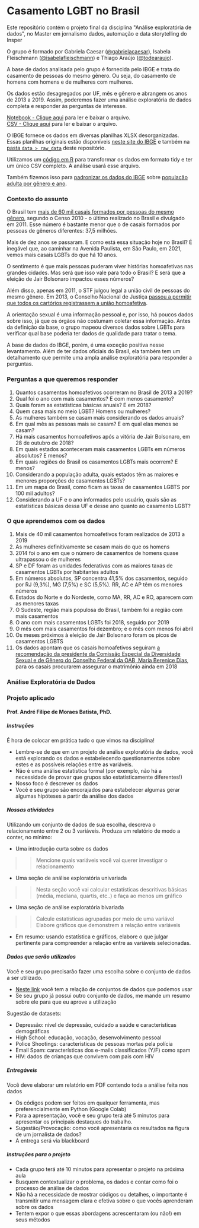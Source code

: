 # Casamento LGBT no Brasil

Este repositório contém o projeto final da disciplina "Análise exploratória de dados", no Master em jornalismo dados, automação e data storytelling do Insper

O grupo é formado por Gabriela Caesar ([@gabrielacaesar](https://github.com/gabrielacaesar)), Isabela Fleischmann ([@isabelafleischmann](https://github.com/isabelafleischmann)) e Thiago Araújo ([@todearaujo](https://github.com/todearaujo)).

A base de dados analisada pelo grupo é fornecida pelo IBGE e trata do casamento de pessoas do mesmo gênero.
Ou seja, do casamento de homens com homens e de mulheres com mulheres.

Os dados estão desagregados por UF, mês e gênero e abrangem os anos de 2013 a 2019. Assim, poderemos fazer uma análise exploratória de dados completa e responder às perguntas de interesse.                   

[Notebook - Clique aqui](https://github.com/gabrielacaesar/lgbt_casamento/blob/main/notebooks/versao_final_trabalho_AED_insper_grupo_GIT.ipynb) para ler e baixar o arquivo.            
[CSV - Clique aqui](https://github.com/gabrielacaesar/lgbt_casamento/blob/main/data/lgbt_casamento.csv) para ler e baixar o arquivo.

O IBGE fornece os dados em diversas planilhas XLSX desorganizadas.
Essas planilhas originais estão disponíveis [neste site do IBGE](https://www.ibge.gov.br/estatisticas/sociais/populacao/9110-estatisticas-do-registro-civil.html?=&t=downloads) e também na [pasta ``data > raw_data``](https://github.com/gabrielacaesar/lgbt_casamento/tree/main/data/raw_data) deste repositório. 

Utilizamos um [código em R](https://github.com/gabrielacaesar/lgbt_casamento/blob/main/data/raw_data/r_script/tidy_data_ibge.R) para transformar os dados em formato tidy e ter um único CSV completo. A análise usará esse arquivo. 

Também fizemos isso para [padronizar os dados do IBGE](https://github.com/gabrielacaesar/lgbt_casamento/blob/main/data/raw_data/r_script/tidy_pop_ibge.R) sobre [população adulta por gênero e ano](https://github.com/gabrielacaesar/lgbt_casamento/blob/main/data/pop_adulta.csv).

### Contexto do assunto
O Brasil tem [mais de 60 mil casais formados por pessoas do mesmo gênero](http://g1.globo.com/brasil/noticia/2011/04/censo-2010-contabiliza-mais-de-60-mil-casais-homossexuais.html), segundo o Censo 2010 - o último realizado no Brasil e divulgado em 2011. Esse número é bastante menor que o de casais formados por pessoas de gêneros diferentes: 37,5 milhões. 

Mais de dez anos se passaram. E como está essa situação hoje no Brasil? É inegável que, ao caminhar na Avenida Paulista, em São Paulo, em 2021, vemos mais casais LGBTs do que há 10 anos. 

O sentimento é que mais pessoas puderam viver histórias homoafetivas nas grandes cidades. Mas será que isso vale para todo o Brasil? E será que a eleição de Jair Bolsonaro impactou esses números?

Além disso, apenas em 2011, o STF julgou legal a união civil de pessoas do mesmo gênero. Em 2013, o Conselho Nacional de Justiça [passou a permitir que todos os cartórios registrassem a união homoafetiva](https://g1.globo.com/distrito-federal/noticia/casamento-gay-no-brasil-completa-4-anos-de-regulamentacao-leia-historias.ghtml).

A orientação sexual é uma informação pessoal e, por isso, há poucos dados sobre isso, já que os órgãos não costumam coletar essa informação. Antes da definição da base, o grupo mapeou diversos dados sobre LGBTs para verificar qual base poderia ter dados de qualidade para tratar o tema.

A base de dados do IBGE, porém, é uma exceção positiva nesse levantamento. Além de ter dados oficiais do Brasil, ela também tem um detalhamento que permite uma ampla análise exploratória para responder a perguntas.

### Perguntas a que queremos responder
1.   Quantos casamentos homoafetivos ocorreram no Brasil de 2013 a 2019?
2.   Qual foi o ano com mais casamentos? E com menos casamento?
3.   Quais foram as estatísticas básicas anuais? E em 2018?
4.   Quem casa mais no meio LGBT? Homens ou mulheres? 
5.   As mulheres também se casam mais considerando os dados anuais?
6.   Em qual mês as pessoas mais se casam? E em qual elas menos se casam?
7.   Há mais casamentos homoafetivos após a vitória de Jair Bolsonaro, em 28 de outubro de 2018?
8.   Em quais estados aconteceram mais casamentos LGBTs em números absolutos? E menos?
9.   Em quais regiões do Brasil os casamentos LGBTs mais ocorrem? E menos?
10.   Considerando a população adulta, quais estados têm as maiores e menores proporções de casamentos LGBTs? 
11.   Em um mapa do Brasil, como ficam as taxas de casamentos LGBTS por 100 mil adultos?
12.  Considerando a UF e o ano informados pelo usuário, quais são as estatísticas básicas dessa UF e desse ano quanto ao casamento LGBT?

### O que aprendemos com os dados
1.   Mais de 40 mil casamentos homoafetivos foram realizados de 2013 a 2019
2.  As mulheres definitivamente se casam mais do que os homens
3.  2014 foi o ano em que o número de casamentos de homens quase ultrapassou o de mulheres
4.   SP e DF foram as unidades federativas com as maiores taxas de casamentos LGBTs por habitantes adultos
5.  Em números absolutos, SP concentra 41,5% dos casamentos, seguido por RJ (9,3%), MG (7,5%) e SC (5,5%). RR, AC e AP têm os menores números
6.    Estados do Norte e do Nordeste, como MA, RR, AC e RO, aparecem com as menores taxas
7.   O Sudeste, região mais populosa do Brasil, também foi a região com mais casamentos
8.   O ano com mais casamentos LGBTs foi 2018, seguido por 2019
9.   O mês com mais casamentos foi dezembro; e o mês com menos foi abril
10.   Os meses próximos à eleição de Jair Bolsonaro foram os picos de casamentos LGBTS
11.   Os dados apontam que os casais homoafetivos seguiram [a recomendação da presidente da Comissão Especial da Diversidade Sexual e de Gênero do Conselho Federal da OAB, Maria Berenice Dias](https://g1.globo.com/sp/sao-paulo/noticia/2018/11/07/casamento-lgbt-cresce-25-no-pais-diz-associacao-profissionais-oferecem-servicos-gratuitos-para-celebracoes.ghtml), para os casais procurarem assegurar o matrimônio ainda em 2018

### Análise Exploratória de Dados
### Projeto aplicado
#### Prof. André Filipe de Moraes Batista, PhD.

##### Instruções
É hora de colocar em prática tudo o que vimos na disciplina!
- Lembre-se de que em um projeto de análise exploratória de dados, você está
explorando os dados e estabelecendo questionamentos sobre estes e as
possíveis relações entre as variáveis.
- Não é uma análise estatística formal (por exemplo, não há a necessidade de
provar que grupos são estatisticamente diferentes!)
- Nosso foco é descrever os dados
- Você e seu grupo são encorajados para estabelecer algumas gerar algumas
hipóteses a partir da análise dos dados

##### Nossas atividades
Utilizando um conjunto de dados de sua escolha, descreva o relacionamento
entre 2 ou 3 variáveis.
Produza um relatório de modo a conter, no mínimo:
- Uma introdução curta sobre os dados
>> Mencione quais variáveis você vai querer investigar o relacionamento
- Uma seção de análise exploratória univariada
>> Nesta seção você vai calcular estatísticas descritivas básicas (média,
mediana, quartis, etc..) e faça ao menos um gráfico
- Uma seção de análise exploratória bivariada
>> Calcule estatísticas agrupadas por meio de uma variável        
>> Elabore gráficos que demonstrem a relação entre variáveis
- Em resumo: usando estatística e gráficos, elabore o que julgar pertinente para
compreender a relação entre as variáveis selecionadas.

##### Dados que serão utilizados
Você e seu grupo precisarão fazer uma escolha sobre o conjunto de dados a ser
utilizado.
- [Neste link](https://norcalbiostat.netlify.app/data/) você tem a relação de conjuntos de dados que podemos usar
- Se seu grupo já possui outro conjunto de dados, me mande um resumo sobre ele
para que eu aprove a utilização           

Sugestão de datasets:
- Depressão: nível de depressão, cuidado a saúde e características demográficas
- High School: educação, vocação, desenvolvimento pessoal
- Police Shootings: características de pessoas mortas pela polícia
- Email Spam: características dos e-mails classificados (Y/F) como spam
- HIV: dados de crianças que convivem com pais com HIV

##### Entregáveis
Você deve elaborar um relatório em PDF contendo toda a análise feita nos dados
- Os códigos podem ser feitos em qualquer ferramenta, mas preferencialmente em
Python (Google Colab)
- Para a apresentação, você e seu grupo terá até 5 minutos para apresentar os
principais destaques do trabalho.
- Sugestão/Provocação: como você apresentaria os resultados na figura de um
jornalista de dados?
- A entrega será via blackboard

##### Instruções para o projeto
- Cada grupo terá até 10 minutos para apresentar o projeto na próxima aula      
- Busquem contextualizar o problema, os dados e contar como foi o processo de
análise de dados      
- Não há a necessidade de mostrar códigos ou detalhes, o importante é transmitir
uma mensagem clara e efetiva sobre o que vocês aprenderam sobre os dados      
- Tentem expor o que essas abordagens acrescentaram (ou não!) em seus
métodos       
